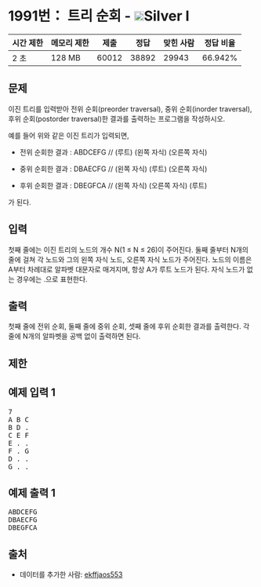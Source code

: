 # 1991번： 트리 순회 - <img src="https://static.solved.ac/tier_small/10.svg" style="height:20px" />Silver I


| 시간 제한 | 메모리 제한 | 제출 | 정답 | 맞힌 사람 | 정답 비율 |
| --- | --- | --- | --- | --- | --- |
| 2 초 | 128 MB | 60012 | 38892 | 29943 | 66.942% |


## 문제


이진 트리를 입력받아 전위 순회(preorder traversal), 중위 순회(inorder traversal), 후위 순회(postorder traversal)한 결과를 출력하는 프로그램을 작성하시오.


예를 들어 위와 같은 이진 트리가 입력되면,

- 전위 순회한 결과 : ABDCEFG // (루트) (왼쪽 자식) (오른쪽 자식)

- 중위 순회한 결과 : DBAECFG // (왼쪽 자식) (루트) (오른쪽 자식)

- 후위 순회한 결과 : DBEGFCA // (왼쪽 자식) (오른쪽 자식) (루트)


가 된다.




## 입력


첫째 줄에는 이진 트리의 노드의 개수 N(1 ≤ N ≤ 26)이 주어진다. 둘째 줄부터 N개의 줄에 걸쳐 각 노드와 그의 왼쪽 자식 노드, 오른쪽 자식 노드가 주어진다. 노드의 이름은 A부터 차례대로 알파벳 대문자로 매겨지며, 항상 A가 루트 노드가 된다. 자식 노드가 없는 경우에는 .으로 표현한다.




## 출력


첫째 줄에 전위 순회, 둘째 줄에 중위 순회, 셋째 줄에 후위 순회한 결과를 출력한다. 각 줄에 N개의 알파벳을 공백 없이 출력하면 된다.




## 제한




## 예제 입력 1


<pre>7
A B C
B D .
C E F
E . .
F . G
D . .
G . .
</pre>


## 예제 출력 1


<pre>ABDCEFG
DBAECFG
DBEGFCA
</pre>






## 출처


- 데이터를 추가한 사람: [ekffjaos553](/user/ekffjaos553)




